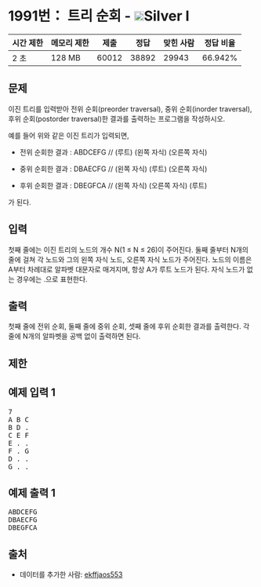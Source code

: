 # 1991번： 트리 순회 - <img src="https://static.solved.ac/tier_small/10.svg" style="height:20px" />Silver I


| 시간 제한 | 메모리 제한 | 제출 | 정답 | 맞힌 사람 | 정답 비율 |
| --- | --- | --- | --- | --- | --- |
| 2 초 | 128 MB | 60012 | 38892 | 29943 | 66.942% |


## 문제


이진 트리를 입력받아 전위 순회(preorder traversal), 중위 순회(inorder traversal), 후위 순회(postorder traversal)한 결과를 출력하는 프로그램을 작성하시오.


예를 들어 위와 같은 이진 트리가 입력되면,

- 전위 순회한 결과 : ABDCEFG // (루트) (왼쪽 자식) (오른쪽 자식)

- 중위 순회한 결과 : DBAECFG // (왼쪽 자식) (루트) (오른쪽 자식)

- 후위 순회한 결과 : DBEGFCA // (왼쪽 자식) (오른쪽 자식) (루트)


가 된다.




## 입력


첫째 줄에는 이진 트리의 노드의 개수 N(1 ≤ N ≤ 26)이 주어진다. 둘째 줄부터 N개의 줄에 걸쳐 각 노드와 그의 왼쪽 자식 노드, 오른쪽 자식 노드가 주어진다. 노드의 이름은 A부터 차례대로 알파벳 대문자로 매겨지며, 항상 A가 루트 노드가 된다. 자식 노드가 없는 경우에는 .으로 표현한다.




## 출력


첫째 줄에 전위 순회, 둘째 줄에 중위 순회, 셋째 줄에 후위 순회한 결과를 출력한다. 각 줄에 N개의 알파벳을 공백 없이 출력하면 된다.




## 제한




## 예제 입력 1


<pre>7
A B C
B D .
C E F
E . .
F . G
D . .
G . .
</pre>


## 예제 출력 1


<pre>ABDCEFG
DBAECFG
DBEGFCA
</pre>






## 출처


- 데이터를 추가한 사람: [ekffjaos553](/user/ekffjaos553)




